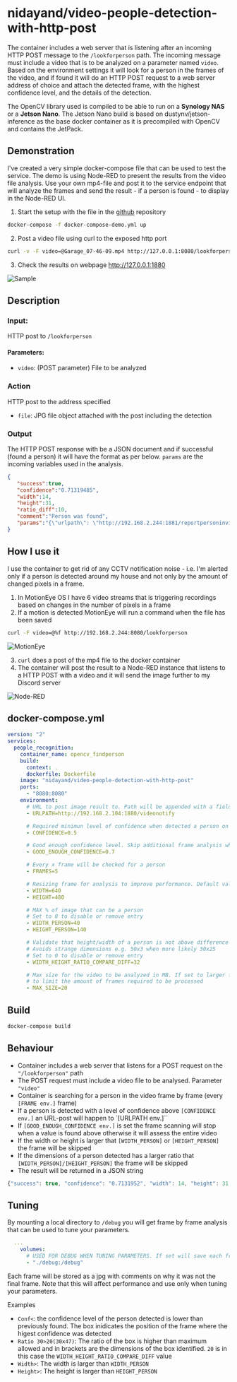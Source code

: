 # nidayand/video-people-detection-with-http-post
The container includes a web server that is listening after an incoming HTTP POST message to the `/lookforperson` path. The incoming message must include a video that is to be analyzed on a parameter named `video`.
Based on the environment settings it will look for a person in the frames of the video, and if found it will do an HTTP POST request to a web server address of choice and attach the detected frame, with the highest confidence level, and the details of the detection.

The OpenCV library used is compiled to be able to run on a **Synology NAS** or a **Jetson Nano**. The Jetson Nano build is based on dustynv/jetson-inference as the base docker container as it is precompiled with OpenCV and contains the JetPack.

## Demonstration
I've created a very simple docker-compose file that can be used to test the service. The demo is using Node-RED to present the results from the video file analysis.
Use your own mp4-file and post it to the service endpoint that will analyze the frames and send the result - if a person is found - to display in the Node-RED UI.

1. Start the setup with the file in the [github](https://github.com/nidayand/video-people-detection-with-http-post) repository
```bash
docker-compose -f docker-compose-demo.yml up
```
2.  Post a video file using curl to the exposed http port 
```bash
curl -v -F video=@Garage_07-46-09.mp4 http://127.0.0.1:8080/lookforperson`
```
3. Check the results on webpage http://127.0.0.1:1880

![Sample](https://i.imgur.com/u39XpJp.png)

## Description
### Input:
HTTP post to `/lookforperson`
#### Parameters:
- `video`: (POST parameter) File to be analyzed

### Action
HTTP post to the address specified 
- `file`: JPG file object attached with the post including the detection

### Output
The HTTP POST response with be a JSON document and if successful (found a person) it will have the format as per below. `params` are the incoming variables used in the analysis.
```json
{
   "success":true,
   "confidence":"0.71319485",
   "width":14,
   "height":31,
   "ratio_diff":10,
   "comment":"Person was found",
   "params":"{\"urlpath\": \"http://192.168.2.244:1881/reportpersoninvideo\", \"frames\": 5, \"conf\": 0.2, \"good_enough_conf\": 0.7, \"width_person\": 40, \"height_person\": 80, \"width\": 640, \"height\": 480, \"ratio\": 20}"
}
```

## How I use it
I use the container to get rid of any CCTV notification noise - i.e. I'm alerted only if a person is detected around my house and not only by the amount of changed pixels in a frame.
1. In MotionEye OS I have 6 video streams that is triggering recordings based on changes in the number of pixels in a frame
2. If a motion is detected MotionEye will run a command when the file has been saved
```bash
curl -F video=@%f http://192.168.2.244:8080/lookforperson
```
![MotionEye](https://i.imgur.com/nE9e9c9.png)

3. `curl` does a post of the mp4 file to the docker container
4. The container will post the result to a Node-RED instance that listens to a HTTP POST with a video and it will send the image further to my Discord server

![Node-RED](https://i.imgur.com/PuOfo95.png)

## docker-compose.yml
```yaml
version: "2"
services:
  people_recognition:
    container_name: opencv_findperson
    build:
      context: .
      dockerfile: Dockerfile
    image: "nidayand/video-people-detection-with-http-post"
    ports:
      - "8080:8080"
    environment: 
      # URL to post image result to. Path will be appended with a field called "file" with type image/jpg
      - URLPATH=http://192.168.2.104:1880/videonotify

      # Required minimun level of confidence when detected a person on the analysis of a frame. Default 0.2
      - CONFIDENCE=0.5

      # Good enough confidence level. Skip additional frame analysis when this level has been reached. Default 0.8
      - GOOD_ENOUGH_CONFIDENCE=0.7

      # Every x frame will be checked for a person
      - FRAMES=5

      # Resizing frame for analysis to improve performance. Default values 640/480
      - WIDTH=640
      - HEIGHT=480

      # MAX % of image that can be a person
      # Set to 0 to disable or remove entry
      - WIDTH_PERSON=40
      - HEIGHT_PERSON=140

      # Validate that height/width of a person is not above difference compared to max HEIGHT_PERSON/WIDTH_PERSON
      # Avoids strange dimensions e.g. 50x3 when more likely 50x25
      # Set to 0 to disable or remove entry
      - WIDTH_HEIGHT_RATIO_COMPARE_DIFF=32

      # Max size for the video to be analyzed in MB. If set to larger files make sure the set GOOD_ENOUGH_CONFIDENCE
      # to limit the amount of frames required to be processed
      - MAX_SIZE=20
```



## Build
```bash
docker-compose build
```

## Behaviour
- Container includes a web server that listens for a POST request on the `"/lookforperson"` path
- The POST request must include a video file to be analysed. Parameter `"video"`
- Container is searching for a person in the video frame by frame (every `[FRAME env.]` frame)
- If a person is detected with a level of confidence above `[CONFIDENCE env.]` an URL-post will happen to `[URLPATH env.]``
- If `[GOOD_ENOUGH_CONFIDENCE env.]` is set the frame scanning will stop when a value is found above otherwise it will assess the entire video
- If the width or height is larger that `[WIDTH_PERSON]` or `[HEIGHT_PERSON]` the frame will be skipped
- If the dimensions of a person detected has a larger ratio that `[WIDTH_PERSON]/[HEIGHT_PERSON]` the frame will be skipped
- The result will be returned in a JSON string

```javascript
{"success": true, "confidence": "0.7131952", "width": 14, "height": 31, "ratio_diff": 10, "comment": "Person was found"}
```

## Tuning
By mounting a local directory to `/debug` you will get frame by frame analysis that can be used to tune your parameters.

```yaml
  ...
    volumes: 
      # USED FOR DEBUG WHEN TUNING PARAMETERS. If set will save each frame analyzed in a subfolder
      - "./debug:/debug"
```

Each frame will be stored as a jpg with comments on why it was not the final frame. Note that this will affect performance and use only when tuning your parameters.

Examples
- `Conf<`: the confidence level of the person detected is lower than previously found. The box inidicates the position of the frame where the higest confidence was detected
- `Ratio 30>20(30x47)`: The ratio of the box is higher than maximum allowed and in brackets are the dimensions of the box identified. `20` is in this case the `WIDTH_HEIGHT_RATIO_COMPARE_DIFF` value
- `Width>`: The width is larger than `WIDTH_PERSON`
- `Height>`: The height is larger than `HEIGHT_PERSON`